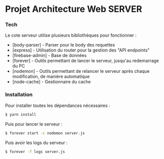 # Projet Architecture Web SERVER

### Tech

Le cote serveur utilise plusieurs bibliothèques pour fonctionner :

* [body-parser] - Parser pour le body des requettes
* [express] - Utilisation du router pour la gestion des "API endpoints"
* [firebase-admin] - Base de données
* [forever] - Outils permettant de lancer le serveur, jusqu'au redemarrage du PC
* [nodemon] - Outils permettant de relancer le serveur après chaque modification, de manière automatique
* [node-cache] - Gestionnaire du cache

### Installation

Pour installer toutes les dépendances nécessaires  : 

```sh
$ yarn install
```

Puis pour lancer le serveur : 

```sh
$ forever start -c nodemon server.js
```

Puis avoir les logs du serveur : 

```sh
$ forever -f logs server.js
```